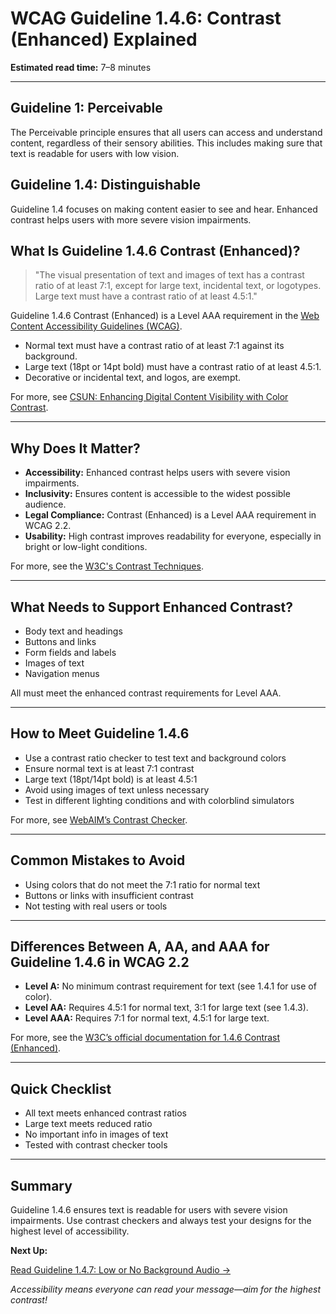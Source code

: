 <!--
title: 1.4.6 - Contrast (Enhanced)
series: Making the Web Accessible for All
description: A practical guide to WCAG Guideline 1.4.6 (Contrast Enhanced)—what it means, why it matters, and how to ensure text is readable for users with low vision.
keywords: wcag 1.4.6, contrast enhanced, accessibility, web standards, color contrast, low vision
image: WCAG-Series-1.4.6.png
imageAlt: Blue text on yellow background saying, "Web Content Accessibiilty Guiedlines (WCAG) 1.4.6 Explained, Contrast (Enhanced)"
status: published
date: 2025-07-01
excerpt: This guideline ensures text is readable for users with low vision by enhancing contrast.
-->

# **WCAG Guideline 1.4.6: Contrast (Enhanced) Explained**

**Estimated read time:** 7–8 minutes

---

## **Guideline 1: Perceivable**

The Perceivable principle ensures that all users can access and understand content, regardless of their sensory abilities. This includes making sure that text is readable for users with low vision.

## **Guideline 1.4: Distinguishable**

Guideline 1.4 focuses on making content easier to see and hear. Enhanced contrast helps users with more severe vision impairments.

## **What Is Guideline 1.4.6 Contrast (Enhanced)?**

<!-- [Illustration: Text with extremely high contrast (white on black, black on white)] -->

> "The visual presentation of text and images of text has a contrast ratio of at least 7:1, except for large text, incidental text, or logotypes. Large text must have a contrast ratio of at least 4.5:1."

Guideline 1.4.6 Contrast (Enhanced) is a Level AAA requirement in the [Web Content Accessibility Guidelines (WCAG)](https://www.w3.org/WAI/WCAG22/quickref/#contrast-enhanced).

- Normal text must have a contrast ratio of at least 7:1 against its background.
- Large text (18pt or 14pt bold) must have a contrast ratio of at least 4.5:1.
- Decorative or incidental text, and logos, are exempt.

For more, see [CSUN: Enhancing Digital Content Visibility with Color Contrast](https://news.csun.edu/accessibility/enhancing-digital-content-visibility-with-color-contrast/).

---

## **Why Does It Matter?**

<!-- [Infographic: Pie chart showing prevalence of low vision, icons for glasses, and a warning sign for poor contrast] -->

- **Accessibility:** Enhanced contrast helps users with severe vision impairments.
- **Inclusivity:** Ensures content is accessible to the widest possible audience.
- **Legal Compliance:** Contrast (Enhanced) is a Level AAA requirement in WCAG 2.2.
- **Usability:** High contrast improves readability for everyone, especially in bright or low-light conditions.

For more, see the [W3C's Contrast Techniques](https://www.w3.org/WAI/WCAG22/Techniques/general/G17).

---

## **What Needs to Support Enhanced Contrast?**

<!-- [Grid: Text, buttons, links, form fields, all with very high contrast examples] -->

- Body text and headings
- Buttons and links
- Form fields and labels
- Images of text
- Navigation menus

All must meet the enhanced contrast requirements for Level AAA.

---

## **How to Meet Guideline 1.4.6**

<!-- [Side-by-side: Button with 7:1 contrast vs. button with lower contrast] -->

- Use a contrast ratio checker to test text and background colors
- Ensure normal text is at least 7:1 contrast
- Large text (18pt/14pt bold) is at least 4.5:1
- Avoid using images of text unless necessary
- Test in different lighting conditions and with colorblind simulators

For more, see [WebAIM’s Contrast Checker](https://webaim.org/resources/contrastchecker/).

---

## **Common Mistakes to Avoid**

<!-- [Do/Don't graphic: Left side with readable, high-contrast text, right side with faint, low-contrast text] -->

- Using colors that do not meet the 7:1 ratio for normal text
- Buttons or links with insufficient contrast
- Not testing with real users or tools

---

## **Differences Between A, AA, and AAA for Guideline 1.4.6 in WCAG 2.2**

<!-- [Infographic: Three columns labeled A, AA, AAA with example requirements for each] -->

- **Level A:** No minimum contrast requirement for text (see 1.4.1 for use of color).
- **Level AA:** Requires 4.5:1 for normal text, 3:1 for large text (see 1.4.3).
- **Level AAA:** Requires 7:1 for normal text, 4.5:1 for large text.

For more, see the [W3C’s official documentation for 1.4.6 Contrast (Enhanced)](https://www.w3.org/WAI/WCAG22/Understanding/contrast-enhanced.html).

---

## **Quick Checklist**

<!-- [Checklist graphic: Icons for text, buttons, links, and contrast checker] -->

- All text meets enhanced contrast ratios
- Large text meets reduced ratio
- No important info in images of text
- Tested with contrast checker tools

---

## **Summary**

<!-- [Illustration: User reading very high-contrast text on a web page] -->

Guideline 1.4.6 ensures text is readable for users with severe vision impairments. Use contrast checkers and always test your designs for the highest level of accessibility.

**Next Up:**

[Read Guideline 1.4.7: Low or No Background Audio →](WCAG-Guideline-1-4-7-Low-or-No-Background-Audio-Explained)

*Accessibility means everyone can read your message—aim for the highest contrast!*
